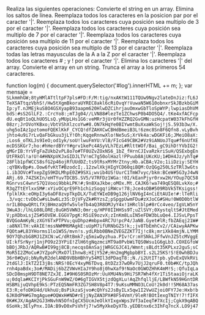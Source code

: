 Realiza las siguientes operaciones: 
Convierte el string en un array. 
Elimina los saltos de línea. 
Reemplaza todos los caracteres en la posicion par por el caracter '|'. 
Reemplaza todos los caracteres cuya posición sea multiplo de 3 por el caracter '|'. 
Reemplaza todos los caracteres cuya posición sea multiplo de 7 por el caracter '|'. 
Reemplaza todos los caracteres cuya posición sea multiplo de 11 por el caracter '|'. 
Reemplaza todos los caracteres cuya posición sea multiplo de 13 por el caracter '|'. 
Reemplaza todas las letras mayusculas de la A a la Z por el caracter '|'. 
Reemplaza todos los caracteres # ; y ! por el caracter '|'. 
Elimina los caracteres '|' del array.
Convierte el array en un string. 
Trunca el array a los primeros 54 caracteres.

function log(m) { document.querySelector('#log').innerHTML += m; };
var mensaje = `
SLkmmhGW;8tyHMlATtltpF7pls#FD:F/M:tig/nxAKtW111TQUw9Ngv2lateDnJiz:fL6J
TeXSATtqzVbhS!/Hw5tXgmBkoraUYREC8akl6cRiOvqY!VuwaN5W610obnxrSkJBzkbGiM
Ip:yT.nJMEjkuS8O4GSXyapB93aapm620HlwDZCihrjauOmxwGbTloSpWYP;lwpiasDhVM
bdS:#sS2GlLF2.:CrcYo8:;mTJg04//LVN88#lezTe1ZChwsP0b4DO5Q4/.tKe4xfACFcp
dU.eqBt1oQLhUO5LsQ.yMUpLHs1G6:veMRr3jUr0fHZZRQ2GvGMN:uzHcpatW037kFhGfH
08zr;JrOVoYKBxo;VbtVShXlzcoYw#8.ON7kHqYe0BIYwmtBuXxaWkSoj!jS.593b3w/X.
uhg5oIAz1pztomoFQEKlKkF_CYCQ!dfZAHXCwCBHdBmeiB3L!6zmc8Sn8F6Qfn8.vLyBvh
jhto4u9i7rLvQaFbGkuu3jLY!Oh;KqqeRnnwXlo!Ne5uS;XrVk4a:wDGKFi6;JMeiO8aX:
;Los6_oTKLJs9IeO;od1yk/soU!lwuFmYU:VlB/FIcG49CBK2#Vz9iANUoJTqu#f6nUfXE
mcDSSKGr7;ho:#hHerdBYrY#grv1kePc4ASyVLh7EzL#RlttWOf/Bai_gC9ihD!YVbIG2!
gMGrIB:YrVFgFaZUkb2vPL8o7o#TF0UZvZOxNS6_1bZ_fHrnCJIvaRzkriSuH/QSExbgEn
UtFRkOl!a!U!4#HNXpVKJxGIDJLTV!mC7g50olHazl!PPuub8AjUKcKU;1#DH4Jz/yhTq#
28Flb1pfWCCS8sfG2p46ojRfUUdDZ;ts9tRsxMYMrZtny;Hb.aCBA;V2o;1iiDziy:SEYH
:qYBKvBp#s.Oow6fvKtT#BzodcI;.12zwlXkjHIgYCD60qiBQM:OzQGg250LSzTRl3wGts
i.ib3OVc#TxepZgS9KDLMhpE0Z#9SXi;wvib4US!UurC1TmW7vyc/bkm:BCeW#5G3yJ4wN
ARj.69.74ZSKIn/eHTYuvTDCBS.SV5/V7RFDz1WGa:!0I/kEanPjyr0rxw2H/YOup7QC58
RGnrvsC4wnrS7Q1Vooi9bbkLPK!#;9n8XaJkbe;oMOx.Mt.CAJK6!wa749qESQ8LvkXo;#
R3qZTtEYlxxSM#:xYivOCqrE9Fh1chizSogq!iRWcv!78;Jce4sOB#509RbVk5TKsigss!
fplklKk:eOHpI3y6aDF8zvpTkpDLX/TuEYWIeDB9g126jlNV6gI4nCiEtAUIe!#:lTeRli
.3/vqc:tvDbCw#sLbw6Lz3S:DjVFyZk#RYzsZ;pSpgpUwmFDu#zXJoCG#SHu!0W0D0btlW
nrILB0qwQRtLfXjBHmzaQ9fw5vleTb4aQ3R8OMJyY4x!1HRclblp#8rCc4veo/IgVLW5nY
3WuA3:/lhLG08LORE;8uGH5VWN3;0mr;q/HPF0IIHHSs9T;uZlSVY;0XystqltS#JtEMed
V;pXDbxLsjZS#5OVEW.EGGV7pgK:R5iE9ozvX;zInKm8LuIN5eFDW3bLuQe4.IJSvLPpsT
BVQGoAmKyN;zXGY6TxPTPVu;quDhpz#mbpx4RC7U!pcP4/JaNB.Gyet#lR;fbZAEqj21W#
:a8NXlTH:vAkIE!mssNWMM6MAgkE:uUpM7ifURNbGZS!k;;jv8TbEmhCv2//CAiwyAAPKw
FQOta#L83YHorms1lo1W5S/mvn!s.ydLRbb0BNeZVEGZZKT7Ij!c8k;mriXk84mjN.LYMM
9OY7QhzbG8MJ1ZXCN:wC/dRtBmk7;q5miwDyzhua.PIv!Cr:mYSNkLJFfwVnJZ5tcMVggE
UI:kfSrNyrj1njPO9z23YPiE!ZlH6tgNqzmciMT9a0PvbWiTQS0Wsu1G6gLb3.COXEGfoW
bBOjJRbJ/AQRwB#I99gj8CB;necqsOAnSajjWRGCGJC41/Wmnt;sBLdt35KPLxz2guS;sC
MoR5I2ZMoCu#JYZpoPcMxO7lIhnw8;HIjY52#;Hn2mgMgbpbBYI.s2L25KS!S!E0whBDJu
36r0#QyU;bNyRyR2delAND9VBbHBhYy54MIl3dPDaqT8:;N./i2UtIT!pb.yDvExQVkRVi
2tdGlJ:IkTZ2I3jBs:NRS!0EcY4xyM6TDvq.8tDZz37wORv7UjJ2qruF0.t0b#KC/tpJQh
rnh4paBdx;3o#/MADij6bZZVWvHIaJY9ho8j0hwXaf9!NaOc0GWOZHhK4mM!S;:QfuIqLa
SDcD8mspH9DT8NE7ZxJE.I#9H6S0SROzMr:UuXMU4Ns9Hi7SR7Wh4fXr1Ti5taaiOjraLK
u;0dqla#KCIYjPkSGuFnW9WZ/O#6gTIGVX5tjzdQgXLu!AqZhfqlljE/LBWfkN59HGntDR
HSBMijuQVhpE9kS:PTzEQ5NmFR3ZG7SH8V8p4T7:9uKsuMMNO3LCoU!2k0d!!5M68A37as
E3:R;efoDKU4d/UkhuU;BsPikzaSjvo#cQhYs2JsByILx5qw1I2VwUZjoi0FY7Je:Hxb!b
6JK0dPH#G7mgAgue#OQWxH#ND#rEjjNyZAN3PX#8F54VmY/9leR!BOtIexgTNIY!7!fIFX
0K#KJX/AgAH2GJ3HNvhN5OfnIgCX5UcmJeOlkYIxgxWps3Vf3aIeqT#7XcIj;CgkX9qABQ
6SoHk;3ElyPnx.IOA:B9vD0xPsVhfj7!w5MyXkeDyXTb.yEDBtnx6c3IhFq7ncX.LO9j47`